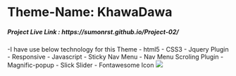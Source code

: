 # Theme-Name: KhawaDawa
<h5> Project Live Link : https://sumonrst.github.io/Project-02/</h5>
-I have use below technology for this Theme
- html5
- CSS3
- Jquery Plugin 
- Responsive
- Javascript
- Sticky Nav Menu
- Nav Menu Scroling Plugin
- Magnific-popup 
- Slick Slider
- Fontawesome Icon
<img src="assets/images/screenshort-resturent.png">
